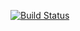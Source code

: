 [![Build Status](https://app.travis-ci.com/hlomla/ElectricityTopupTricks.svg?branch=main)](https://app.travis-ci.com/hlomla/ElectricityTopupTricks)